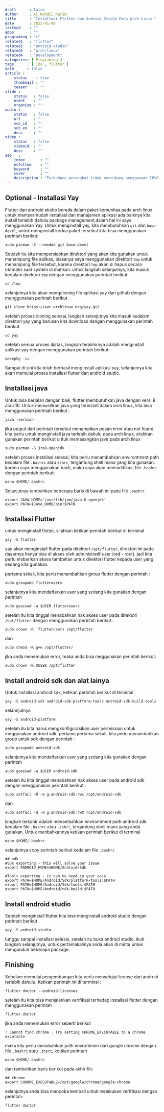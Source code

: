 ```yaml
---
draft      : false
author     : Al Muhdil Karim
title      : "Installasi Flutter dan Android Studio Pada Arch Linux "
date       : 2022-01-09
lastmod    : ""
apps       : ""
programing : "c"
related1   : "flutter"
related2   : "android-studio"
related3   : "arch-linux"
related4   : "Development"
categories: [ Programing ]
tags      : [ ide , flutter ]
math      : false
article :
    status    : true
    thumbnail : ""
    teaser    : ""
slide :
    status   : false
    event    : ""
    organize : ""
audio :
    status   : false
    url      : ""
    sub_id   : ""
    sub_en   : ""
    desc     : ""
video :
    status   : false
    videoid  : ""
    desc     : ""
seo   :
    index       : ""
    nofollow    : ""
    keyword     : ""
    cover       : ""
    description : "Terkadang perangkat tidak mendukung penggunaan IPV6, Nah bagaimana kita bisa mengatur package manager YUM hanya menggunakan IPV4 pada Fedora dan Centos"
---
```


## Optional - Installasi Yay

Flutter dan android studio berada dalam paket komunitas pada arch linux. untuk mempermudah installasi dan manajamen aplikasi ada baiknya kita install terlebih dahulu package management,dalam hal ini saya menggunakan Yay. Untuk menginstall yay, kita membutuhkan `git` dan `base-devel`, untuk menginstall kedua paket tersebut kita bisa menggunakan perintah berikut:

```
sudo pacman -S --needed git base-devel
```
Setelah itu kita mempersiapkan direktori yang akan kita gunakan untuk menampung file aplikas, biasanya saya menggunakan direktori `tmp` untuk menampung file tersebut, karena direktori `tmp` akan di hapus secara otomatis saat system di matikan. untuk langkah selanjutnya, kita masuk kedalam direktori `tmp` dengan menggunakan perintah berikut

```
cd /tmp
```
selanjutnya kita akan mengcloning file aplikasi yay dari github dengan menggunakan perintah berikut
```
git clone https://aur.archlinux.org/yay.git
```
setelah proses cloning selesai, langkah selanjutnya kita masuk kedalam direktori yay yang barusan kita download dengan menggunakan perintah berikut:
```
cd yay
```
setelah semua proses diatas, langkah terakhirnya adalah menginstall aplikasi yay dengan menggunakan perintah berikut:
```
makepkg -si
```
Sampai di sini kita telah berhasil menginstall aplikasi yay, selanjutnya kita akan memulai proses installasi flutter dan android studio.

## Installasi java

Untuk bisa berjalan dengan baik, flutter membutuhkan java dengan versi 8 atau 10. Untuk memastikan java yang terinstall dalam arch linux, kita bisa menggunakan perintah berikut :
```
java -version
```

jika output dari perintah tersebut menampikan pesan error atau not found, kita perlu untuk menginstall java terlebih dahulu pada arch linux, silahkan gunakan perintah berikut untuk memasangkan java pada arch linux

```
sudo pacman -S jre8-openjdk
```

setelah proses installasi selesai, kita perlu menambahkan environtment path kedalam file `.bashrc` atau `zshrc`, tergantung shell mana yang kita gunakan. karena saya menggunakan bash, maka saya akan memodifikasi file `.bashrc` dengan perintah berikut:

```
nano $HOME/.bashrc
```

Selanjutnya tambahkan beberapa baris di bawah ini pada file `.bashrc`

```
export JAVA_HOME='/usr/lib/jvm/java-8-openjdk'
export PATH=$JAVA_HOME/bin:$PATH 
```

## Installasi Flutter

untuk menginstall flutter, silahkan ketikan perintah berikut di terminal
```
yay -S flutter
```

yay akan menginstall flutter pada direktori `/opt/flutter`, direktori ini pada dasarnya hanya bisa di akses oleh administratif user (red - root). jadi kita perlu meberikan akses tambahan untuk direktori flutter kepada user yang sedang kita gunakan. 

pertama sekali, kita perlu menambahkan group flutter dengan perintah :
```
sudo groupadd flutterusers
```
selanjutnya kita mendaftarkan user yang sedang kita gunakan dengan perintah
```
sudo gpasswd -a $USER flutterusers
```
setelah itu kita tinggal menabahkan hak akses user pada direktori `/opt/flutter` dengan menggunakan perintah berikut :
```
sudo chown -R :flutterusers /opt/flutter
```
dan
```
sudo chmod -R g+w /opt/flutter/
```

jika anda menemukan error, maka anda bisa meggunakan perintah berikut:

```
sudo chown -R $USER /opt/flutter
```
## Install android sdk dan alat lainya

Untuk installasi android sdk, ketikan perintah berikut di terminal
```
yay -S android-sdk android-sdk-platform-tools android-sdk-build-tools
```
selannjutnya
```
yay -S android-platform
```
setelah itu kita harus mengkonfigurasikan user permission untuk meggunakan android sdk. pertama 
pertama sekali, kita perlu menambahkan group untuk sdk dengan perintah :
```
sudo groupadd android-sdk
```
selanjutnya kita mendaftarkan user yang sedang kita gunakan dengan perintah
```
sudo gpasswd -a $USER android-sdk
```
setelah itu kita tinggal menabahkan hak akses user pada android sdk dengan menggunakan perintah berikut :
```
sudo setfacl -R -m g:android-sdk:rwx /opt/android-sdk
```
dan
```
sudo setfacl -d -m g:android-sdk:rwX /opt/android-sdk
```
langkah terkahir adalah menambahkan environtment path android sdk kedalam file `.bashrc` atau `.zshrc`, tergantung shell mana yang anda gunakan. Untuk menbahkannya ketikan perintah berikut di terminal
```
nano $HOME/.bashrc
```

selanjutnya copy perintah berikut kedalam file `.bashrc`

```
## sdk
#SDK exporting - this will solve your issue
export ANDROID_HOME=$HOME/Android/Sdk

#Tools exporting - it can be need in your case
export PATH=$HOME/Android/Sdk/platform-tools:$PATH
export PATH=$HOME/Android/Sdk/tools:$PATH
export PATH=$HOME/Android/ndk-build:$PATH
```

## Install android studio

Setelah menginstall flutter kita bisa menginstall android studio dengan perintah berikut
```
yay -S android-studio
```
tunggu sampai installasi selesai, setelah itu buka android studio, ikuti langkah selanjutnya, untuk pertamakalinya anda akan di minta untuk mengunduh beberapa package. 

## Finishing

Sebelum memulai pengembangan kita perlu menyetujui license dari android terlebih dahulu. Ketikan perintah ini di terminal :
```
flutter doctor --android-licenses
```

setelah itu kita bisa menjalankan verifikasi terhadap installasi flutter dengan menggunakan perintah
```
flutter doctor
```

jika anda menemukan error seperti berikut

```
! Cannot find chrome . Try setting CHROME_EXECUTABLE to a chrome excutable
```

maka kita perlu menabahkan path envrontmen dari google chrome dengan file `.bashrc` atau `.zhsrc`, 
ketikan perintah
```
nano $HOME/.bashrc
```
dan tambahkan baris berikut pada akhir file
```
## chrome
export CHROME_EXECUTABLE=/opt/google/chrome/google-chrome
```

selanjutnya anda bisa mencoba kembali untuk melakukan verifikasi dengan perintah:

```
flutter doctor
```




